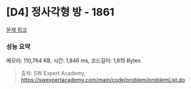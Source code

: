 # [D4] 정사각형 방 - 1861 

[문제 링크](https://swexpertacademy.com/main/code/problem/problemDetail.do?contestProbId=AV5LtJYKDzsDFAXc) 

### 성능 요약

메모리: 110,764 KB, 시간: 1,846 ms, 코드길이: 1,615 Bytes



> 출처: SW Expert Academy, https://swexpertacademy.com/main/code/problem/problemList.do